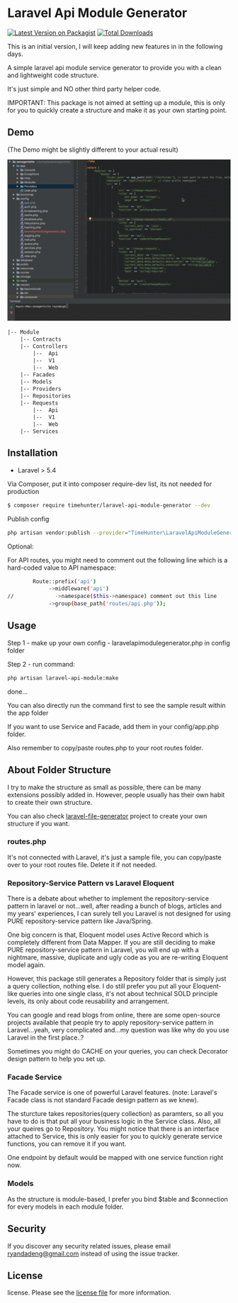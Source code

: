 # Laravel Api Module Generator

[![Latest Version on Packagist][ico-version]][link-packagist]
[![Total Downloads][ico-downloads]][link-downloads]


This is an initial version, I will keep adding new features in in the following days.

A simple laravel api module service generator to provide you with a clean and lightweight code structure.

It's just simple and NO other third party helper code.

IMPORTANT: This package is not aimed at setting up a module, this is only for you to quickly create a structure and make it as your own starting point.

## Demo
(The Demo might be slightly different to your actual result)

![](https://github.com/RyanDaDeng/design-patterns/blob/master/apimodule.gif)

    |-- Module
        |-- Contracts
        |-- Controllers
            |--  Api
            |--  V1
            |--  Web
        |-- Facades
        |-- Models
        |-- Providers
        |-- Repositories
        |-- Requests
        	|--  Api
            |--  V1
            |--  Web
       	|-- Services
            
            
## Installation

- Laravel > 5.4

Via Composer, put it into composer require-dev list, its not needed for production

``` bash
$ composer require timehunter/laravel-api-module-generator --dev
```

Publish config

``` bash
php artisan vendor:publish --provider="TimeHunter\LaravelApiModuleGenerator\LaravelApiModuleGeneratorServiceProvider"
```

Optional:

For API routes, you might need to comment out the following line which is a hard-coded value to API namespace:

``` bash
        Route::prefix('api')
             ->middleware('api')
//             ->namespace($this->namespace) comment out this line
             ->group(base_path('routes/api.php'));
```             
             
## Usage

Step 1 - make up your own config - laravelapimodulegenerator.php in config folder

Step 2 - run command:
``` bash
php artisan laravel-api-module:make
```

done...

You can also directly run the command first to see the sample result within the app folder

If you want to use Service and Facade, add them in your config/app.php folder.

Also remember to copy/paste routes.php to your root routes folder.


## About Folder Structure

I try to make the structure as small as possible, there can be many extensions possibly added in. However, people usually has their own habit to create their own structure.

You can also check [laravel-file-generator](https://github.com/RyanDaDeng/laravel-file-generator)  project to create your own structure if you want. 

### routes.php

It's not connected with Laravel, it's just a sample file, you can copy/paste over to your root routes file. Delete it if not needed.

### Repository-Service Pattern vs Laravel Eloquent
There is a debate about whether to implement the repository-service pattern in laravel or not...well, after reading a bunch of blogs, articles and my years' experiences, I can surely tell you Laravel is not designed for using PURE repository-service pattern like Java/Spring.

One big concern is that, Eloquent model uses Active Record which is completely different from Data Mapper. If you are still deciding to make PURE repository-service pattern in Laravel, you will end up with a nightmare, massive, duplicate and ugly code as you are re-writing Eloquent model again.

However, this package still generates a Repository folder that is simply just a query collection, nothing else. I do still prefer you put all your Eloquent-like queries into one single class, it's not about technical SOLD principle levels, its only about code reusability and arrangement.

You can google and read blogs from online, there are some open-source projects available that people try to apply repository-service pattern in Laravel...yeah, very complicated and...my question was like why do you use Laravel in the first place..?

Sometimes you might do CACHE on your queries, you can check Decorator design pattern to help you set up.

### Facade Service

The Facade service is one of powerful Laravel features. (note: Laravel's Facade class is not standard Facade design pattern as we knew).

The sturcture takes repositories(query collection) as paramters, so all you have to do is that put all your business logic in the Service class. Also, all your queires go to Repository. You might notice that there is an interface attached to Service, this is only easier for you to quickly generate service functions, you can remove it if you want. 

One endpoint by default would be mapped with one service function right now.


### Models

As the structure is module-based, I prefer you bind $table and $connection for every models in each module folder.


## Security

If you discover any security related issues, please email ryandadeng@gmail.com instead of using the issue tracker.


## License

license. Please see the [license file](license.md) for more information.

[ico-version]: https://img.shields.io/packagist/v/timehunter/laravel-api-module-generator.svg?style=flat-square
[ico-downloads]: https://img.shields.io/packagist/dt/timehunter/laravel-api-module-generator.svg?style=flat-square
[link-packagist]: https://packagist.org/packages/timehunter/laravel-api-module-generator
[link-downloads]: https://packagist.org/packages/timehunter/laravel-api-module-generator


